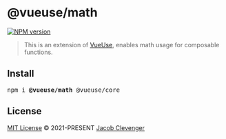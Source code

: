 # @vueuse/math

[![NPM version](https://img.shields.io/npm/v/@vueuse/math?color=a1b858)](https://www.npmjs.com/package/@vueuse/math)

> This is an extension of [VueUse](https://github.com/vueuse/vueuse), enables math usage for composable functions.

## Install

<pre class='language-bash'>
npm i <b>@vueuse/math</b> @vueuse/core
</pre>

## License

[MIT License](https://github.com/vueuse/vueuse/blob/master/LICENSE) © 2021-PRESENT [Jacob Clevenger](https://github.com/wheatjs)
